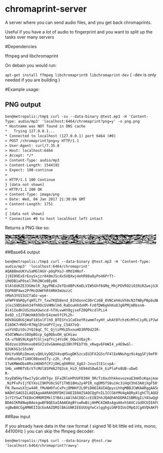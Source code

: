 chromaprint-server
===

A server where you can send audio files, and you get back chromaprints.

Useful if you have a  _lot_ of audio to fingerprint and you want to split up the tasks over many servers

#Dependencies

ffmpeg and libchromaprint

On debain you would run:

`apt-get install ffmpeg libchromaprint0 libchromaprint-dev` ( -dev is only needed if you are building )

#Example usage:

## PNG output

```
ben@metropolis:/tmp$ curl -sv --data-binary @test.mp3 -H 'Content-Type: audio/mp3' 'localhost:6464/chromaprint?png=y' -o png.png
* Hostname was NOT found in DNS cache
*   Trying 127.0.0.1...
* Connected to localhost (127.0.0.1) port 6464 (#0)
> POST /chromaprint?png=y HTTP/1.1
> User-Agent: curl/7.35.0
> Host: localhost:6464
> Accept: */*
> Content-Type: audio/mp3
> Content-Length: 1544192
> Expect: 100-continue
> 
< HTTP/1.1 100 Continue
} [data not shown]
< HTTP/1.1 200 OK
< Content-Type: image/png
< Date: Wed, 04 Jan 2017 21:30:04 GMT
< Content-Length: 1751
< 
{ [data not shown]
* Connection #0 to host localhost left intact
```

Returns a PNG like so:

![exampleout](exampleoutput.png)


##Base64 output

```
ben@metropolis:/tmp$ curl --data-binary @test.mp3 -H 'Content-Type: audio/mp3' 'localhost:6464/chromaprint' 
AQAB8moUKYuSaMGlHGV-pOqPXoJ-XMd1HNof-Jj8I09ExErEoySxjzr848mJScdx5UQXwj4ehR98aOyPo46PrTt-iMdDB1aPOsel7Hh2NCe0Ey86
6lAl6UKZE33GHelR_3gyPNExZeTQs0BPcKmELVIW5Ghf6GMq_MhjPDVRO2iO39iRZwejG38DUXRE6FF4-EGPR0P4wx2PfMcOUWFhRtHRH3mUozzC
nMah3YU15UIfaDz-wye-wFWPF9bRQyfqHTLTY_fxw7KQ58end_B1hOonnCO0rCz6B_0VNCehHuVh0cN3fNByPBp6uNWF59CRKnjGo9mOXajUo1lu
jCei59DS8eh34fhROcGVHMelHd_RaDouHXdxKM-Fz0fDW6gkhKuOJg6PMjmRbsnA-Al41IedHJUSzUaXUwncd-hTXLvwHY8gjseFZ0QPkcdlPLi4
Dx6D_sIJTUWzHA93VDrE4zme5fCPL2h-HOV8GG0UGjWaF18SolFlhO_BTESYx1CoEkeYRiwmmTxyHY_whAt0fchzKcMfnCiyRLiPJw0uWsaD9nCH
E18OK7rRH5rR7NglDtoUPYIjoy_C54X7oQ-uoYVXDztOcJYQJ8qC_TC_QjtzPMiD5xnuHD3RPDd2IR-45dCWNwncS0OpBGcp_Gg0QbuOH_qCHiau
CA-ufbBS9LKg6fCGljxqfYcj4YcOK_OOw1VQajR-9Edzoo1OhHnxo04SV2iOvGAmHoqS38h7PEbTYb_xRwgv6FmWI4_y4E9wGl-QJUKhG1cS5sNV
6HiYo9bRiDmuoLvQHLVyDQ2V4sqH5ugDKSzcsEU3FX2G5sfF4lEeNNuhgz9i4qgSFj0eFRfT4DvOBndy4-FxHhuVbsT140C00oeeITy-z2h_-PvQ
I7wKMWmObx0RxiHOHDfCPJjOHLqOXMSU_XgOJ-JxvsIlE1cvpA-SHb_xHM0TVEcV7cMUl8SPHA2fQ3sk_HiO_hD94dSOw6Jk_GiPloFo8UB-uDwO
R-XxyEW5Hyf6wz7yQcu0XTgv_EFaZRleHPUUF030H_9RcTz8azhhkkevozeaE3mH5zKqajman3jx469wXngcEfYPnXNw9NGJTyIOvceD_PB09MJN
_NiPFxPvIjfEYXoiI9KPG9cSGT1THD18Hu2y4PIR_ngDMSfS8uiHc3iHqV3h63A0jXgF50f44SiP99iLlkefwXlw4tDh6TgOndhaoloH5MWP_nA6
FN_RwxwsX3jw44R_fMuNHOfxCxPxj8MHHf2L9PiDH6IAUIAQpyxihhgMBBJCWKAARggAA5gBEhgGDYOOQIIAQcoAIQAAikhCjBRESwSdMMYwIgRQ
WADHlGAGSILAQIAgaAARAhDRFDKCUAEIE0AI5AQCQgFnILICCGbYMU4gAQRyAlghCTLAQGEcAAwJ4oQQBmFABQCEGCSUMoIjZggSzjIDFVNCKGOE
IcYIYSwCTkEBnCHMOMIMklIYB4iiAAlhACDQCccEIBIhhJQAQhAhDEMAISBMUgIiYASwQgFDJGACGQSAUggIg4wBQgAEGFLMAQEIFxRBJIBCwDOB
BDAGIKM4NwpBAoxgwBFBQEGaIAAAEAgBYswRwBijAHMCAIWAsAgoA6xhSAUCiGdOCUIEAFQA4QEyQAknDFPEEOIUIwAIgAABChmglABEAAEJMIIg
xgBwBACGgAMWEIIQcEoAAZQRQlBAiGNKIEEUUUgYwCxlgghgiGNFDIUoIMpQJCgAVQkAKFFCGICYEtwZAQI 
```

##Raw input

If you already have data in the raw format ( signed 16 bit little ed ints, mono, 44100Hz ) you can skip the
ffmpeg decoder:

```
ben@metropolis:/tmp$ curl --data-binary @test.raw 'localhost:6464/chromaprint?raw=y'
```

